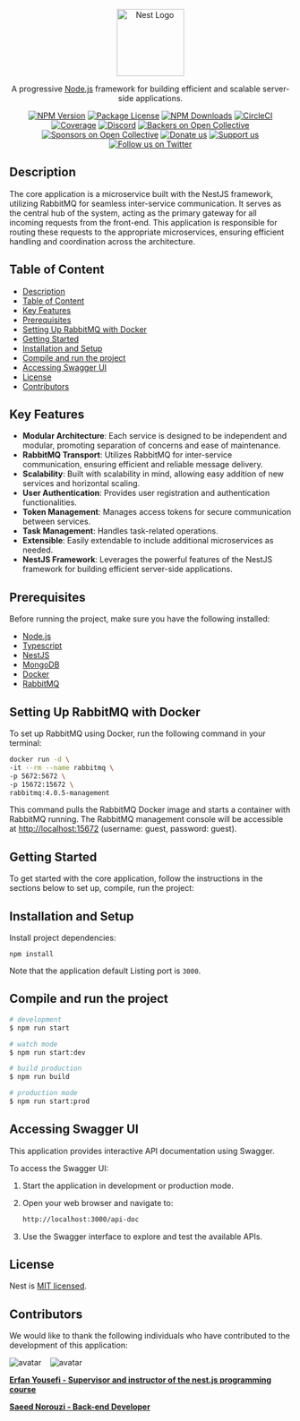 <p align="center">
  <a href="http://nestjs.com/" target="blank"><img src="https://nestjs.com/img/logo-small.svg" width="120" alt="Nest Logo" /></a>
</p>

[circleci-image]: https://img.shields.io/circleci/build/github/nestjs/nest/master?token=abc123def456
[circleci-url]: https://circleci.com/gh/nestjs/nest

  <p align="center">A progressive <a href="http://nodejs.org" target="_blank">Node.js</a> framework for building efficient and scalable server-side applications.</p>
    <p align="center">
<a href="https://www.npmjs.com/~nestjscore" target="_blank"><img src="https://img.shields.io/npm/v/@nestjs/core.svg" alt="NPM Version" /></a>
<a href="https://www.npmjs.com/~nestjscore" target="_blank"><img src="https://img.shields.io/npm/l/@nestjs/core.svg" alt="Package License" /></a>
<a href="https://www.npmjs.com/~nestjscore" target="_blank"><img src="https://img.shields.io/npm/dm/@nestjs/common.svg" alt="NPM Downloads" /></a>
<a href="https://circleci.com/gh/nestjs/nest" target="_blank"><img src="https://img.shields.io/circleci/build/github/nestjs/nest/master" alt="CircleCI" /></a>
<a href="https://coveralls.io/github/nestjs/nest?branch=master" target="_blank"><img src="https://coveralls.io/repos/github/nestjs/nest/badge.svg?branch=master#9" alt="Coverage" /></a>
<a href="https://discord.gg/G7Qnnhy" target="_blank"><img src="https://img.shields.io/badge/discord-online-brightgreen.svg" alt="Discord"/></a>
<a href="https://opencollective.com/nest#backer" target="_blank"><img src="https://opencollective.com/nest/backers/badge.svg" alt="Backers on Open Collective" /></a>
<a href="https://opencollective.com/nest#sponsor" target="_blank"><img src="https://opencollective.com/nest/sponsors/badge.svg" alt="Sponsors on Open Collective" /></a>
  <a href="https://paypal.me/kamilmysliwiec" target="_blank"><img src="https://img.shields.io/badge/Donate-PayPal-ff3f59.svg" alt="Donate us"/></a>
    <a href="https://opencollective.com/nest#sponsor"  target="_blank"><img src="https://img.shields.io/badge/Support%20us-Open%20Collective-41B883.svg" alt="Support us"></a>
  <a href="https://twitter.com/nestframework" target="_blank"><img src="https://img.shields.io/twitter/follow/nestframework.svg?style=social&label=Follow" alt="Follow us on Twitter"></a>
</p>
  <!--[![Backers on Open Collective](https://opencollective.com/nest/backers/badge.svg)](https://opencollective.com/nest#backer)
  [![Sponsors on Open Collective](https://opencollective.com/nest/sponsors/badge.svg)](https://opencollective.com/nest#sponsor)-->

## Description

The core application is a microservice built with the NestJS framework, utilizing RabbitMQ for seamless inter-service communication. It serves as the central hub of the system, acting as the primary gateway for all incoming requests from the front-end. This application is responsible for routing these requests to the appropriate microservices, ensuring efficient handling and coordination across the architecture.

## Table of Content

- [Description](#description)
- [Table of Content](#table-of-content)
- [Key Features](#key-features)
- [Prerequisites](#prerequisites)
- [Setting Up RabbitMQ with Docker](#setting-up-rabbitmq-with-docker)
- [Getting Started](#getting-started)
- [Installation and Setup](#installation-and-setup)
- [Compile and run the project](#compile-and-run-the-project)
- [Accessing Swagger UI](#accessing-swagger-ui)
- [License](#license)
- [Contributors](#contributors)

## Key Features

- **Modular Architecture**: Each service is designed to be independent and modular, promoting separation of concerns and ease of maintenance.
- **RabbitMQ Transport**: Utilizes RabbitMQ for inter-service communication, ensuring efficient and reliable message delivery.
- **Scalability**: Built with scalability in mind, allowing easy addition of new services and horizontal scaling.
- **User Authentication**: Provides user registration and authentication functionalities.
- **Token Management**: Manages access tokens for secure communication between services.
- **Task Management**: Handles task-related operations.
- **Extensible**: Easily extendable to include additional microservices as needed.
- **NestJS Framework**: Leverages the powerful features of the NestJS framework for building efficient server-side applications.

## Prerequisites

Before running the project, make sure you have the following installed:

- [Node.js](https://nodejs.org/)
- [Typescript](https://www.typescriptlang.org/)
- [NestJS](https://nestjs.com/)
- [MongoDB](https://www.mongodb.com/)
- [Docker](https://www.docker.com/)
- [RabbitMQ](https://www.rabbitmq.com/)

## Setting Up RabbitMQ with Docker

To set up RabbitMQ using Docker, run the following command in your terminal:

```bash
docker run -d \
-it --rm --name rabbitmq \
-p 5672:5672 \
-p 15672:15672 \
rabbitmq:4.0.5-management
```

This command pulls the RabbitMQ Docker image and starts a container with RabbitMQ
running. The RabbitMQ management console will be accessible at [http://localhost:15672](http://localhost:15672) (username: guest, password: guest).

## Getting Started

To get started with the core application, follow the instructions in the sections below to set up, compile, run the project:

## Installation and Setup

Install project dependencies:

```shell
npm install
```

Note that the application default Listing port is `3000`.

## Compile and run the project

```bash
# development
$ npm run start

# watch mode
$ npm run start:dev

# build production
$ npm run build

# production mode
$ npm run start:prod
```

## Accessing Swagger UI

This application provides interactive API documentation using Swagger.

To access the Swagger UI:

1. Start the application in development or production mode.
2. Open your web browser and navigate to:

   ```bash
   http://localhost:3000/api-doc
   ```

3. Use the Swagger interface to explore and test the available APIs.

## License

Nest is [MIT licensed](https://github.com/nestjs/nest/blob/master/LICENSE).

## Contributors

We would like to thank the following individuals who have contributed to the development of this application:

![avatar](https://images.weserv.nl/?url=https://github.com/erfanyousefi.png?h=150&w=150&fit=cover&mask=circle&maxage=5d)
‎ ‎ ‎ ![avatar](https://images.weserv.nl/?url=https://github.com/saeedNW.png?h=150&w=150&fit=cover&mask=circle&maxage=5d)

[**Erfan Yousefi - Supervisor and instructor of the nest.js programming course**](https://github.com/erfanyousefi/)

[**Saeed Norouzi - Back-end Developer**](https://github.com/saeedNW)

